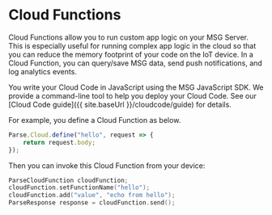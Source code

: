 # Cloud Functions

Cloud Functions allow you to run custom app logic on your MSG Server. This is especially useful for running complex app logic in the cloud so that you can reduce the memory footprint of your code on the IoT device. In a Cloud Function, you can query/save MSG data, send push notifications, and log analytics events.

You write your Cloud Code in JavaScript using the MSG JavaScript SDK. We provide a command-line tool to help you deploy your Cloud Code. See our [Cloud Code guide]({{ site.baseUrl }}/cloudcode/guide) for details.

For example, you define a Cloud Function as below.

```javascript
Parse.Cloud.define("hello", request => {
	return request.body;
});
```

Then you can invoke this Cloud Function from your device:

```cpp
ParseCloudFunction cloudFunction;
cloudFunction.setFunctionName("hello");
cloudFunction.add("value", "echo from hello");
ParseResponse response = cloudFunction.send();
```

